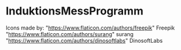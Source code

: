 # InduktionsMessProgramm



Icons made by:
        "https://www.flaticon.com/authors/freepik" Freepik
        "https://www.flaticon.com/authors/surang" surang
        "https://www.flaticon.com/authors/dinosoftlabs" DinosoftLabs

